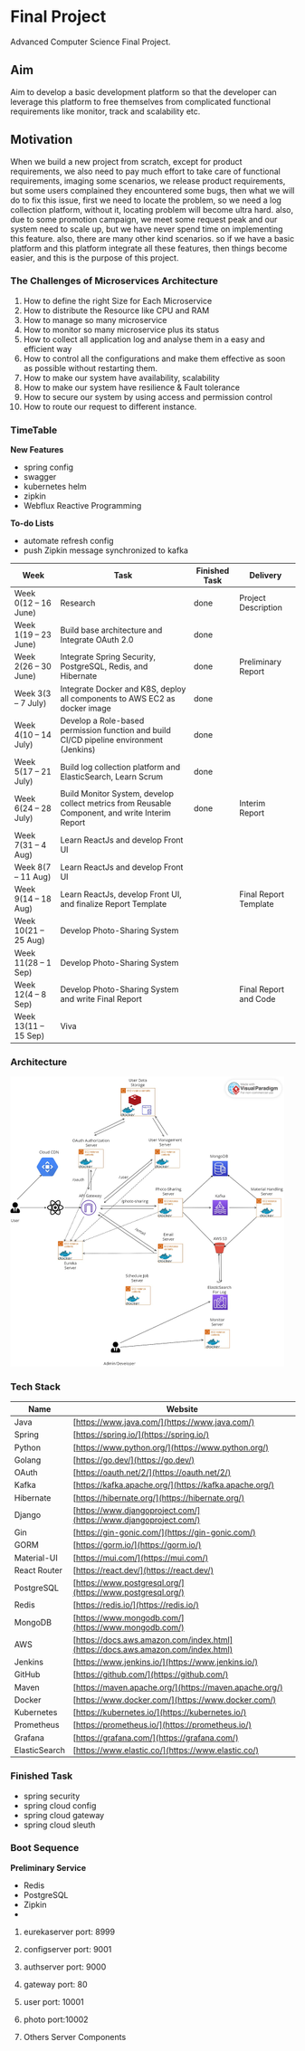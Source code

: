 # Final Project
Advanced Computer Science Final Project. 

## Aim

Aim to develop a basic development platform so that the developer can leverage this platform to free themselves from complicated functional requirements like monitor, track and scalability etc.

## Motivation

When we build a new project from scratch, except for product requirements, we also need to pay much effort to take care of functional requirements, imaging some scenarios, we release product requirements, but some users complained they encountered some bugs, then what we will do to fix this issue, first we need to locate the problem, so we need a log collection platform, without it, locating problem will become ultra hard. also, due to some promotion campaign, we meet some request peak and our system need to scale up, but we have never spend time on implementing this feature. also, there are many other kind scenarios. so if we have a basic platform and this platform integrate all these features, then things become easier, and this is the purpose of this project.

### The Challenges of Microservices Architecture

1. How to define the right Size for Each Microservice
2. How to distribute the Resource like CPU and RAM
3. How to manage so many microservice
4. How to monitor so many microservice plus its status
5. How to collect all application log and analyse them in a easy and efficient way
6. How to control all the configurations and make them effective as soon as possible without restarting them.
7. How to make our system have availability, scalability
8. How to make our system have resilience & Fault tolerance
9. How to secure our system by using access and permission control
10. How to route our request to different instance.

### TimeTable

**New Features**

- spring config
- swagger
- kubernetes helm
- zipkin
- Webflux Reactive Programming

**To-do Lists**

- automate refresh config
- push Zipkin message synchronized to kafka

| Week                  | Task                                                         | Finished Task | Delivery              |
| --------------------- | ------------------------------------------------------------ | ------------- | --------------------- |
| Week 0(12  – 16 June) | Research                                                     | done          | Project Description   |
| Week 1(19  – 23 June) | Build base architecture and Integrate OAuth 2.0              | done          |                       |
| Week 2(26  – 30 June) | Integrate Spring Security, PostgreSQL, Redis, and Hibernate  | done          | Preliminary Report    |
| Week 3(3  – 7 July)   | Integrate Docker and K8S, deploy all components to AWS EC2 as docker image | done          |                       |
| Week 4(10  – 14 July) | Develop a Role-based permission function and build CI/CD pipeline environment (Jenkins) | done          |                       |
| Week 5(17  – 21 July) | Build log collection platform and ElasticSearch, Learn Scrum | done          |                       |
| Week 6(24  – 28 July) | Build Monitor System, develop collect metrics from Reusable Component, and write Interim Report | done          | Interim Report        |
| Week 7(31  – 4 Aug)   | Learn ReactJs and develop Front UI                           |               |                       |
| Week 8(7  – 11 Aug)   | Learn ReactJs and develop Front UI                           |               |                       |
| Week 9(14  – 18 Aug)  | Learn ReactJs, develop Front UI, and finalize Report Template |               | Final Report Template |
| Week 10(21  – 25 Aug) | Develop Photo-Sharing System                                 |               |                       |
| Week 11(28  – 1 Sep)  | Develop Photo-Sharing System                                 |               |                       |
| Week 12(4  – 8 Sep)   | Develop Photo-Sharing System and write Final Report          |               | Final Report and Code |
| Week 13(11  – 15 Sep) | Viva                                                         |               |                       |

### Architecture
<img src="docs/architecture.jpg" alt="Alt Text" style="zoom:50%;" />

### Tech Stack

| Name           | Website                                  |
|----------------|------------------------------------------|
| Java           | [https://www.java.com/](https://www.java.com/)             |
| Spring         | [https://spring.io/](https://spring.io/)                     |
| Python         | [https://www.python.org/](https://www.python.org/)           |
| Golang         | [https://go.dev/](https://go.dev/)                           |
| OAuth          | [https://oauth.net/2/](https://oauth.net/2/)                 |
| Kafka          | [https://kafka.apache.org/](https://kafka.apache.org/)       |
| Hibernate      | [https://hibernate.org/](https://hibernate.org/)             |
| Django         | [https://www.djangoproject.com/](https://www.djangoproject.com/) |
| Gin            | [https://gin-gonic.com/](https://gin-gonic.com/)             |
| GORM           | [https://gorm.io/](https://gorm.io/)                         |
| Material-UI    | [https://mui.com/](https://mui.com/)                         |
| React Router   | [https://react.dev/](https://react.dev/)                     |
| PostgreSQL     | [https://www.postgresql.org/](https://www.postgresql.org/)   |
| Redis          | [https://redis.io/](https://redis.io/)                       |
| MongoDB        | [https://www.mongodb.com/](https://www.mongodb.com/)         |
| AWS            | [https://docs.aws.amazon.com/index.html](https://docs.aws.amazon.com/index.html) |
| Jenkins        | [https://www.jenkins.io/](https://www.jenkins.io/)           |
| GitHub         | [https://github.com/](https://github.com/)                   |
| Maven          | [https://maven.apache.org/](https://maven.apache.org/)       |
| Docker         | [https://www.docker.com/](https://www.docker.com/)           |
| Kubernetes     | [https://kubernetes.io/](https://kubernetes.io/)             |
| Prometheus     | [https://prometheus.io/](https://prometheus.io/)             |
| Grafana        | [https://grafana.com/](https://grafana.com/)                 |
| ElasticSearch  | [https://www.elastic.co/](https://www.elastic.co/)           |

### Finished Task

- spring security
- spring cloud config
- spring cloud gateway
- spring cloud sleuth

### Boot Sequence

**Preliminary Service**

- Redis
- PostgreSQL
- Zipkin
- 

1. eurekaserver port: 8999

2. configserver port: 9001

3. authserver port: 9000

4. gateway port: 80

5. user port: 10001

6. photo port:10002

7. Others Server Components